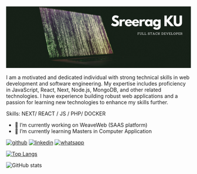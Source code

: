 ![I am Master of Computer Application Student](https://github.com/SreeragKU/SreeragKU/blob/c2a131091156fdaf467bff0c0278db43d102df96/Sreerag%20K%20U.png)


I am a motivated and dedicated individual with strong technical skills in web development and software engineering. My expertise includes proficiency in JavaScript, React, Next, Node.js, MongoDB, and other related technologies. I have experience building robust web applications and a passion for learning new technologies to enhance my skills further.

Skills: NEXT/ REACT / JS / PHP/ DOCKER

- 🔭 I’m currently working on WeaveWeb (SAAS platform) 
- 🌱 I’m currently learning Masters in Computer Application 


[<img src='https://cdn.jsdelivr.net/npm/simple-icons@3.0.1/icons/github.svg' alt='github' height='40'>](https://github.com/https://github.com/SreeragKU)  [<img src='https://cdn.jsdelivr.net/npm/simple-icons@3.0.1/icons/linkedin.svg' alt='linkedin' height='40'>](https://www.linkedin.com/in/https://www.linkedin.com/in/sreeragku//)  [<img src='https://cdn.jsdelivr.net/npm/simple-icons@3.0.1/icons/whatsapp.svg' alt='whatsapp' height='40'>](https://wa.me/+917306117605)  

[![Top Langs](https://github-readme-stats.vercel.app/api/top-langs/?username=https://github.com/SreeragKU)](https://github.com/anuraghazra/github-readme-stats)

![GitHub stats](https://github-readme-stats.vercel.app/api?username=https://github.com/SreeragKU&show_icons=true)  

